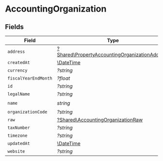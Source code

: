 # AccountingOrganization


## Fields

| Field                                                                                                         | Type                                                                                                          | Required                                                                                                      | Description                                                                                                   |
| ------------------------------------------------------------------------------------------------------------- | ------------------------------------------------------------------------------------------------------------- | ------------------------------------------------------------------------------------------------------------- | ------------------------------------------------------------------------------------------------------------- |
| `address`                                                                                                     | [?Shared\PropertyAccountingOrganizationAddress](../../Models/Shared/PropertyAccountingOrganizationAddress.md) | :heavy_minus_sign:                                                                                            | N/A                                                                                                           |
| `createdAt`                                                                                                   | [\DateTime](https://www.php.net/manual/en/class.datetime.php)                                                 | :heavy_minus_sign:                                                                                            | N/A                                                                                                           |
| `currency`                                                                                                    | *?string*                                                                                                     | :heavy_minus_sign:                                                                                            | N/A                                                                                                           |
| `fiscalYearEndMonth`                                                                                          | *?float*                                                                                                      | :heavy_minus_sign:                                                                                            | N/A                                                                                                           |
| `id`                                                                                                          | *?string*                                                                                                     | :heavy_minus_sign:                                                                                            | N/A                                                                                                           |
| `legalName`                                                                                                   | *?string*                                                                                                     | :heavy_minus_sign:                                                                                            | N/A                                                                                                           |
| `name`                                                                                                        | *string*                                                                                                      | :heavy_check_mark:                                                                                            | N/A                                                                                                           |
| `organizationCode`                                                                                            | *?string*                                                                                                     | :heavy_minus_sign:                                                                                            | N/A                                                                                                           |
| `raw`                                                                                                         | [?Shared\AccountingOrganizationRaw](../../Models/Shared/AccountingOrganizationRaw.md)                         | :heavy_minus_sign:                                                                                            | N/A                                                                                                           |
| `taxNumber`                                                                                                   | *?string*                                                                                                     | :heavy_minus_sign:                                                                                            | N/A                                                                                                           |
| `timezone`                                                                                                    | *?string*                                                                                                     | :heavy_minus_sign:                                                                                            | N/A                                                                                                           |
| `updatedAt`                                                                                                   | [\DateTime](https://www.php.net/manual/en/class.datetime.php)                                                 | :heavy_minus_sign:                                                                                            | N/A                                                                                                           |
| `website`                                                                                                     | *?string*                                                                                                     | :heavy_minus_sign:                                                                                            | N/A                                                                                                           |